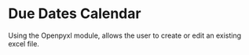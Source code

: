 # Due Dates Calendar
 Using the Openpyxl module, allows the user to create or edit an existing excel file.  
